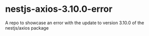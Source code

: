 # nestjs-axios-3.10.0-error
A repo to showcase an error with the update to version 3.10.0 of the nestjs/axios package
